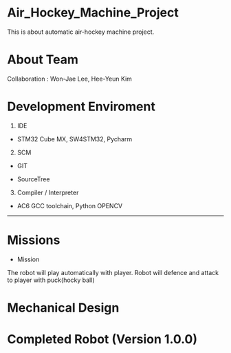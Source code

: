 # Air_Hockey_Machine_Project

This is about automatic air-hockey machine project. 

# About Team

Collaboration : Won-Jae Lee, Hee-Yeun Kim

# Development Enviroment
1. IDE
- STM32 Cube MX, SW4STM32, Pycharm
2. SCM
- GIT

- SourceTree

3. Compiler / Interpreter
- AC6 GCC toolchain, Python OPENCV

-------------------------

# Missions

- Mission

The robot will play automatically with player. Robot will defence and attack to player with puck(hocky ball)

# Mechanical Design

# Completed Robot (Version 1.0.0)
